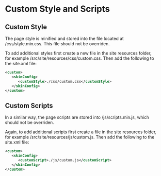 # Custom Style and Scripts

## Custom Style

The page style is minified and stored into the file located at /css/style.min.css. This file should not be overriden.

To add additional styles first create a new file in the site resources folder, for example /src/site/resources/css/custom.css. Then add the following to the site.xml file:

```xml
<custom>
   <skinConfig>
      <customStyle>./css/custom.css</customStyle>
   </skinConfig>
</custom>
```

## Custom Scripts

In a similar way, the page scripts are stored into /js/scripts.min.js, which should not be overriden.

Again, to add additional scripts first create a file in the site resources folder, for example /src/site/resources/js/custom.js. Then add the following to the site.xml file:

```xml
<custom>
   <skinConfig>
      <customScript>./js/custom.js</customScript>
   </skinConfig>
</custom>
```
